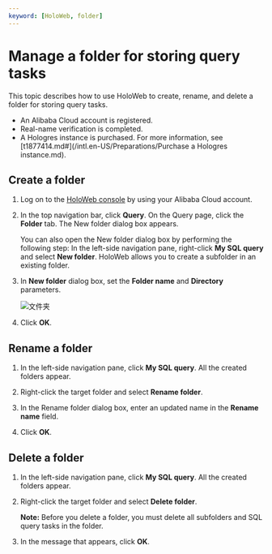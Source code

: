 ```yaml
---
keyword: [HoloWeb, folder]
---
```


# Manage a folder for storing query tasks

This topic describes how to use HoloWeb to create, rename, and delete a folder for storing query tasks.

-   An Alibaba Cloud account is registered.
-   Real-name verification is completed.
-   A Hologres instance is purchased. For more information, see [t1877414.md\#](/intl.en-US/Preparations/Purchase a Hologres instance.md).

## Create a folder

1.  Log on to the [HoloWeb console](https://account.aliyun.com/login/login.htm?oauth_callback=http%3A%2F%2Fholoweb-cn-shanghai.data.aliyun.com%2F) by using your Alibaba Cloud account.

2.  In the top navigation bar, click **Query**. On the Query page, click the **Folder** tab. The New folder dialog box appears.

    You can also open the New folder dialog box by performing the following step: In the left-side navigation pane, right-click **My SQL query** and select **New folder**. HoloWeb allows you to create a subfolder in an existing folder.

3.  In **New folder** dialog box, set the **Folder name** and **Directory** parameters.

    ![文件夹](https://static-aliyun-doc.oss-cn-hangzhou.aliyuncs.com/assets/img/en-US/8399438951/p144061.png)

4.  Click **OK**.


## Rename a folder

1.  In the left-side navigation pane, click **My SQL query**. All the created folders appear.

2.  Right-click the target folder and select **Rename folder**.

3.  In the Rename folder dialog box, enter an updated name in the **Rename name** field.

4.  Click **OK**.


## Delete a folder

1.  In the left-side navigation pane, click **My SQL query**. All the created folders appear.

2.  Right-click the target folder and select **Delete folder**.

    **Note:** Before you delete a folder, you must delete all subfolders and SQL query tasks in the folder.

3.  In the message that appears, click **OK**.


